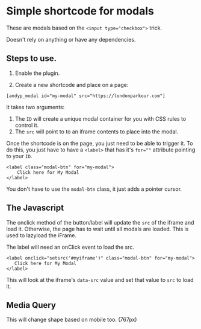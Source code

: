 # Simple shortcode for modals

These are modals based on the `<input type="checkbox">` trick.

Doesn't rely on anything or have any dependencies.

## Steps to use.

1. Enable the plugin.

2. Create a new shortcode and place on a page:

```
[andyp_modal id="my-modal" src="https://londonparkour.com"]
```

It takes two arguments:
1. The `ID` will create a unique modal container for you with CSS rules to control it.
2. The `src` will point to to an iframe contents to place into the modal.
   
Once the shortcode is on the page, you just need to be able to trigger it. To do this, you
just have to have a `<label>` that has it's `for=""` attribute pointing to your `ID`.

```
<label class="modal-btn" for="my-modal">
    Click here for My Modal
</label>
```

You don't have to use the `modal-btn` class, it just adds a pointer cursor.


## The Javascript

The onclick method of the button/label will update the `src` of the iframe and load it.
Otherwise, the page has to wait until all modals are loaded.
This is used to lazyload the iFrame.

The label will need an onClick event to load the src.
 
 ```
<label onclick="setsrc('#myiframe')" class="modal-btn" for="my-modal">
    Click here for My Modal
</label>
```

This will look at the iframe's `data-src` value and set that value to `src` to load it.

## Media Query

This will change shape based on mobile too. (767px)
